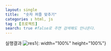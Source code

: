 ```yaml
---
layout: single
title:  "숫자 퍼즐 맞추기"
categories : html, js
tag : [프로젝트]
search: true #false로 주면 검색해도 안나온다.
---
```


실행결과
![res1](qlqlzh.github.io/images/2023-08-09-puzzleN/res1.png){: width="100%" height="100%"}
